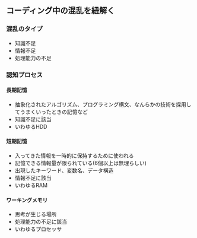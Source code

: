 ## コーディング中の混乱を紐解く
### 混乱のタイプ
* 知識不足
* 情報不足
* 処理能力の不足

### 認知プロセス
#### 長期記憶
* 抽象化されたアルゴリズム、プログラミング構文、なんらかの技術を採用してうまくいったときの記憶など
* 知識不足に該当
* いわゆるHDD

#### 短期記憶
* 入ってきた情報を一時的に保持するために使われる
* 記憶できる情報量が限られている(6個以上は無理らしい)
* 出現したキーワード、変数名、データ構造
* 情報不足に該当
* いわゆるRAM

#### ワーキングメモリ
* 思考が生じる場所
* 処理能力の不足に該当
* いわゆるプロセッサ
